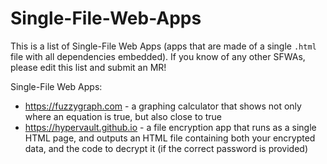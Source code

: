 # Single-File-Web-Apps

This is a list of Single-File Web Apps (apps that are made of a single `.html` file with all dependencies embedded). If you know of any other SFWAs, please edit this list and submit an MR!


Single-File Web Apps:
* <https://fuzzygraph.com> - a graphing calculator that shows not only where an equation is true, but also close to true
* <https://hypervault.github.io> - a file encryption app that runs as a single HTML page, and outputs an HTML file containing both your encrypted data, and the code to decrypt it (if the correct password is provided)

